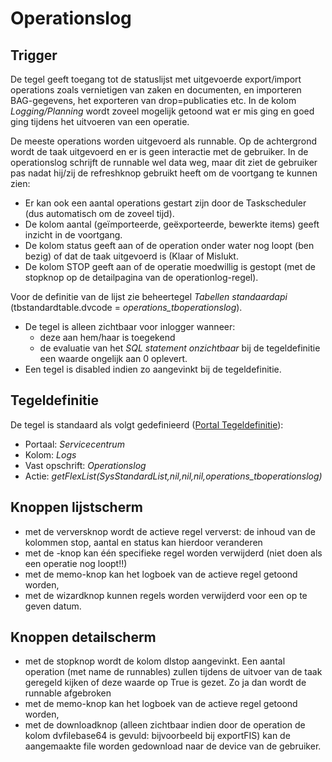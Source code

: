 # Operationslog

## Trigger

De tegel geeft toegang tot de statuslijst met uitgevoerde export/import operations zoals vernietigen van zaken en documenten, en importeren BAG-gegevens, het exporteren van drop=publicaties etc. In de kolom _Logging/Planning_ wordt zoveel mogelijk getoond wat er mis ging en goed ging tijdens het uitvoeren van een operatie.

De meeste operations worden uitgevoerd als runnable. Op de achtergrond wordt de taak uitgevoerd en er is geen interactie met de gebruiker. In de operationslog schrijft de runnable wel data weg, maar dit ziet de gebruiker pas nadat hij/zij de refreshknop gebruikt heeft om de voortgang te kunnen zien:

- Er kan ook een aantal operations gestart zijn door de Taskscheduler (dus automatisch om de zoveel tijd).
- De kolom aantal (geïmporteerde, geëxporteerde, bewerkte items) geeft inzicht in de voortgang.
- De kolom status geeft aan of de operation onder water nog loopt (ben bezig) of dat de taak uitgevoerd is (Klaar of Mislukt.
- De kolom STOP geeft aan of de operatie moedwillig is gestopt (met de stopknop op de detailpagina van de operationlog-regel).

Voor de definitie van de lijst zie beheertegel _Tabellen standaardapi_ (tbstandardtable.dvcode = _operations_tboperationslog_).

- De tegel is alleen zichtbaar voor inlogger wanneer:
  - deze aan hem/haar is toegekend
  - de evaluatie van het _SQL statement onzichtbaar_ bij de tegeldefinitie een waarde ongelijk aan 0 oplevert.
- Een tegel is disabled indien zo aangevinkt bij de tegeldefinitie.

## Tegeldefinitie

De tegel is standaard als volgt gedefinieerd ([Portal Tegeldefinitie](../../../../instellen_inrichten/portaldefinitie/portal_tegel.md)):

- Portaal: _Servicecentrum_
- Kolom: _Logs_
- Vast opschrift: _Operationslog_
- Actie: _getFlexList(SysStandardList,nil,nil,nil,operations_tboperationslog)_

## Knoppen lijstscherm

- met de verversknop wordt de actieve regel ververst: de inhoud van de kolommen stop, aantal en status kan hierdoor veranderen
- met de -knop kan één specifieke regel worden verwijderd (niet doen als een operatie nog loopt!!)
- met de memo-knop kan het logboek van de actieve regel getoond worden,
- met de wizardknop kunnen regels worden verwijderd voor een op te geven datum.

## Knoppen detailscherm

- met de stopknop wordt de kolom dlstop aangevinkt. Een aantal operation (met name de runnables) zullen tijdens de uitvoer van de taak geregeld kijken of deze waarde op True is gezet. Zo ja dan wordt de runnable afgebroken
- met de memo-knop kan het logboek van de actieve regel getoond worden,
- met de downloadknop (alleen zichtbaar indien door de operation de kolom dvfilebase64 is gevuld: bijvoorbeeld bij exportFIS) kan de aangemaakte file worden gedownload naar de device van de gebruiker.
